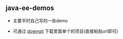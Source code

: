 ## java-ee-demos



- 主要平时自己写的一些demo

- 可通过 [downgit](https://minhaskamal.github.io/DownGit/#/home) 下载里面单个的项目(直接粘贴url即可)
    
